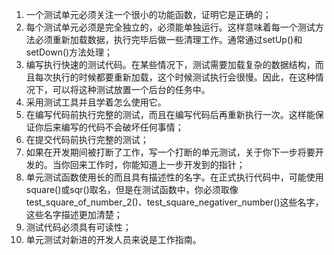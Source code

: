1. 一个测试单元必须关注一个很小的功能函数，证明它是正确的；
2. 每个测试单元必须是完全独立的，必须能单独运行。这样意味着每一个测试方法必须重新加载数据，执行完毕后做一些清理工作。通常通过setUp()和setDown()方法处理；
3. 编写执行快速的测试代码。在某些情况下，测试需要加载复杂的数据结构，而且每次执行的时候都要重新加载，这个时候测试执行会很慢。因此，在这种情况下，可以将这种测试放置一个后台的任务中。
4. 采用测试工具并且学着怎么使用它。
5. 在编写代码前执行完整的测试，而且在编写代码后再重新执行一次。这样能保证你后来编写的代码不会破坏任何事情；
6. 在提交代码前执行完整的测试；
7. 如果在开发期间被打断了工作，写一个打断的单元测试，关于你下一步将要开发的。当你回来工作时，你能知道上一步开发到的指针；
8. 单元测试函数使用长的而且具有描述性的名字。在正式执行代码中，可能使用square()或sqr()取名，但是在测试函数中，你必须取像test_square_of_number_2()、test_square_negativer_number()这些名字，这些名字描述更加清楚；
9. 测试代码必须具有可读性；
10. 单元测试对新进的开发人员来说是工作指南。